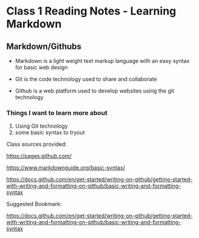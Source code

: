 # Class 1 Reading Notes - Learning Markdown

## Markdown/Githubs

- Markdown is a light weight text markup language with an easy syntax for basic web design

- Git is the code technology used to share and collaborate

- Github is a web platform used to develop websites using the git technology

### Things I want to learn more about

1. Using Git technology
2. some basic syntax to tryout

Class sources provided:

<https://pages.github.com/>

<https://www.markdownguide.org/basic-syntax/>

<https://docs.github.com/en/get-started/writing-on-github/getting-started-with-writing-and-formatting-on-github/basic-writing-and-formatting-syntax>

Suggested Bookmark:

<https://docs.github.com/en/get-started/writing-on-github/getting-started-with-writing-and-formatting-on-github/basic-writing-and-formatting-syntax>
